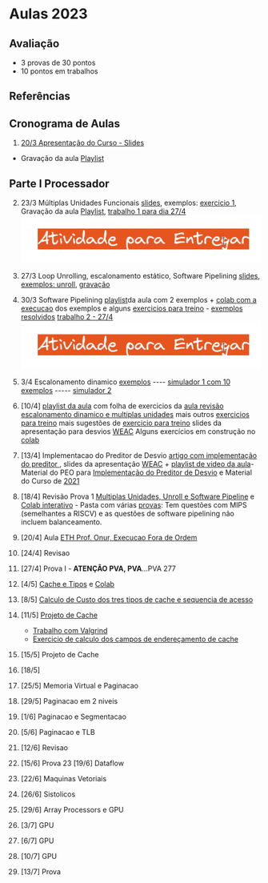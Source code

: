 # Aulas 2023

## Avaliação

* 3 provas de 30 pontos
* 10 pontos em trabalhos

## Referências

## Cronograma de Aulas

1.  [20/3 Apresentação do Curso - Slides ](https://docs.google.com/presentation/d/1_LykWtdGVN7RCOvt1C8jXhd5BZuPTYUz1-FzViksB7w/edit?usp=sharing)
   - Gravação da aula [Playlist](https://www.youtube.com/playlist?list=PLcvOyD_LMr6mQZNr2ftwBjFj7vzEQja8L)
## Parte I Processador 
2. 23/3 Múltiplas Unidades Funcionais [slides](https://docs.google.com/presentation/d/14wxD1nXVCHVqidB4S4sbar_OGkiAhkooeNXDyEL-RZ8/edit?usp=sharing), exemplos: [exercicio 1](https://docs.google.com/document/d/1Ib10ajsfOkAV2flKp2jx3ZnB1YXGRCnuYECg1935kz0/edit?usp=sharing), Gravação da aula [Playlist](https://www.youtube.com/playlist?list=PLcvOyD_LMr6l3Tiu82udAXsg6bdaDHR8M), [trabalho 1 para dia 27/4](https://colab.research.google.com/drive/1f4J8N2_tWvKIXZP-BFO9r1FVh3znhOFv?usp=sharing)  ![](https://github.com/arduinoufv/inf620/blob/main/material_complementar/ezgif.com-video-to-gif.gif?raw=true)
3. 27/3 Loop Unrolling, escalonamento estático, Software Pipelining  [slides](https://docs.google.com/presentation/d/14wxD1nXVCHVqidB4S4sbar_OGkiAhkooeNXDyEL-RZ8/edit?usp=sharing), [exemplos: unroll](https://docs.google.com/document/d/1VbJ5KoNpPBL990Hxp9_J4r0wJ1ThuCHeWmGWwinRLhQ/edit?usp=sharing), [gravação](https://www.youtube.com/playlist?list=PLcvOyD_LMr6loAABbzSHQ35MlUlGhbKI3)
4. 30/3 Software Pipelining [playlist](https://www.youtube.com/playlist?list=PLcvOyD_LMr6ljeHukS3E7rTVGS2-qySjc)da aula com 2 exemplos + [colab com a execucao](https://colab.research.google.com/drive/1oeHtya06AMZBuPofLHvckZfkf8Q1DMX1?usp=sharing) dos exemplos e alguns [exercicios para treino](https://docs.google.com/document/d/1iMePpBllLPABsJtC3P1knk6QhF9Mo2XuHR_l24cL4lw/edit?usp=sharing) - [exemplos resolvidos](https://docs.google.com/document/d/1J-BHI6DYczwqqI01_H-GWNVTFY-30ll7dSgDrcagcH0/edit?usp=sharing)  [trabalho 2 - 27/4](https://colab.research.google.com/drive/1AxCoNSCoCkKlF_ZgufGuD0HBy7FAR9Ye?usp=sharing) ![](https://github.com/arduinoufv/inf620/blob/main/material_complementar/ezgif.com-video-to-gif.gif?raw=true)
5. 3/4   Escalonamento dinamico [exemplos](https://docs.google.com/document/d/11Kep0l6_UFheh5b5t3N8kaGj2hApEXlM3LkGB5kCNxM/edit?usp=sharing) ---- [simulador 1 com 10 exemplos](https://arthurmteodoro.github.io/tomasulo-simulator/index) ----- [simulador 2](https://naheel.xyz/tomasulo-sim/)
6. [10/4]   [playlist da aula](https://www.youtube.com/playlist?list=PLcvOyD_LMr6nqQM0_MQ9Jt9FUxkU0XELu) com folha de exercicios da [aula revisão escalonamento dinamico e multiplas unidades](https://docs.google.com/document/d/1S4xz6zUmKN1bZ77NH3JbNzx_O8Y4sMX9dPjFn9ZOfwY/edit?usp=sharing) mais outros [exercicios para treino](https://docs.google.com/document/d/1JEj7AfNjVGiLLP3w6dl_SSQEhomq2xYt8P81Bw6uPvI/edit?usp=sharing) mais sugestões de [exercicio para treino](https://docs.google.com/document/d/1W19ofIvCMIcWTam78DMwOXRO555nKc80cljbKpRJyCk/edit?usp=sharing) slides da apresentação para desvios [WEAC](https://docs.google.com/presentation/d/1NoKyJ3UC34Rj6trYvjSHXAwF48wRzG9937nkRR48AnM/edit?usp=sharing) Alguns exercícios em construção no [colab](https://colab.research.google.com/drive/1dfPUIWJB6WHXB4FSGvIvu7paOGFJ3hdg?usp=sharing)
7. [13/4] Implementacao do Preditor de Desvio [artigo com implementação do preditor ](https://drive.google.com/file/d/1OwYKriZ7ZO-vyjqkrxkEaGVxqul_YnwH/view?usp=sharing), slides da apresentação [WEAC](https://docs.google.com/presentation/d/1NoKyJ3UC34Rj6trYvjSHXAwF48wRzG9937nkRR48AnM/edit?usp=sharing) + [playlist de video da aula](https://www.youtube.com/playlist?list=PLcvOyD_LMr6kY5VOzsPdB5Iqgsh40meuL)- Material do PEO para [Implementação do Preditor de Desvio](https://github.com/arduinoufv/inf450_peo/blob/master/semana/semana2.md#24-implementa%C3%A7ao-de-desvio-dinamico) e Material do Curso de [2021](https://www.youtube.com/playlist?list=PLcvOyD_LMr6kyUihym8cOfDeSV4b4JdqK)

8. [18/4] Revisão Prova 1 [Multiplas Unidades, Unroll e Software Pipeline](https://www.youtube.com/playlist?list=PLcvOyD_LMr6lvn_wC_KJBNxMkouDPfSEY) e [Colab interativo](https://colab.research.google.com/drive/1D4t6FIDFG53A0IDi4hVftWt1IjuZBYJe?usp=sharing) - Pasta com várias [provas](https://drive.google.com/drive/folders/1ypruNWlIt7wZmCbiMuIsOE--XXmfTlFW?usp=sharing): Tem questões com MIPS (semelhantes a RISCV) e as questões de software pipelining não incluem balanceamento.
9. [20/4] Aula [ETH Prof. Onur, Execucao Fora de Ordem](https://youtu.be/AhtIrJNSQws)
10. [24/4] Revisao
11. [27/4] Prova I - **ATENÇÂO PVA, PVA**...PVA 277
12. [4/5]  [Cache e Tipos](https://www.youtube.com/playlist?list=PLcvOyD_LMr6kXe1ov2pKVgZAY_HemWrCI) e [Colab](https://colab.research.google.com/drive/1EBcmbqwhJYq17t9Z9XXHUXhDzC_ER3C1?usp=sharing)
13. [8/5]  [Calculo de Custo dos tres tipos de cache e sequencia de acesso](https://www.youtube.com/playlist?list=PLcvOyD_LMr6mBui1oFPC7Aq3q7_dNrjBx)
14. [11/5] [Projeto de Cache](https://www.youtube.com/playlist?list=PLcvOyD_LMr6kDv1GhR8eLMkzxwKzXGDvo) 
     * [Trabalho com Valgrind](https://www.youtube.com/playlist?list=PLcvOyD_LMr6k4DCosr9i5zlxGcpn2ZEB-)
     * [Exercicio de calculo dos campos de endereçamento de cache](https://www.youtube.com/playlist?list=PLcvOyD_LMr6ltCswpJJRnzLmMoHnzPtNO) 
16. [15/5] Projeto de Cache
17. [18/5] 
18. [25/5] Memoria Virtual e Paginacao
19. [29/5] Paginacao em 2 niveis
20. [1/6] Paginacao e Segmentacao
21. [5/6] Paginacao e TLB
22. [12/6] Revisao
23. [15/6] Prova
23 [19/6]  Dataflow
24. [22/6] Maquinas Vetoriais
25. [26/6] Sistolicos
26. [29/6] Array Processors e GPU
27. [3/7] GPU
28. [6/7] GPU
29. [10/7] GPU
30. [13/7] Prova
 
